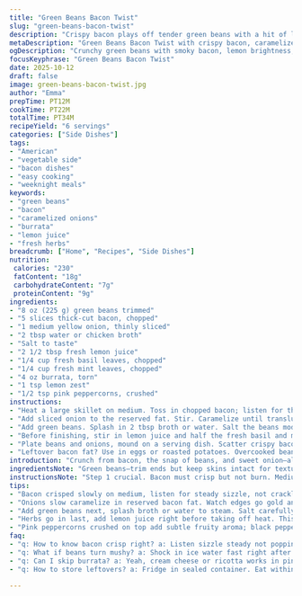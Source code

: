 ```yaml
---
title: "Green Beans Bacon Twist"
slug: "green-beans-bacon-twist"
description: "Crispy bacon plays off tender green beans with a hit of lemon and fresh herbs. Caramelized onions build depth while a splash of broth steams beans just right. Burrata adds creaminess and pink peppercorns a gentle pop. Quick, mostly hands-off once started. Substitute turkey bacon for leaner version, swap mint for thyme if needed. Watch fat levels; too much grease kills vibrancy. Toss in a splash of white wine instead of broth for subtle zing. Simple tweaks have saved my ass mid-cook. Timing hinges on color and texture more than clock. Blink and the bacon’s burnt. Beans need bite, not mush. Notes on how to rescue overcooked veggies included."
metaDescription: "Green Beans Bacon Twist with crispy bacon, caramelized onions, fresh herbs, lemon punch and creamy burrata. Quick, layered flavors with practical swaps."
ogDescription: "Crunchy green beans with smoky bacon, lemon brightness, fresh herbs, creamy burrata and pink peppercorn pop. Hands-off once started. Skip mint if you want."
focusKeyphrase: "Green Beans Bacon Twist"
date: 2025-10-12
draft: false
image: green-beans-bacon-twist.jpg
author: "Emma"
prepTime: PT12M
cookTime: PT22M
totalTime: PT34M
recipeYield: "6 servings"
categories: ["Side Dishes"]
tags:
- "American"
- "vegetable side"
- "bacon dishes"
- "easy cooking"
- "weeknight meals"
keywords:
- "green beans"
- "bacon"
- "caramelized onions"
- "burrata"
- "lemon juice"
- "fresh herbs"
breadcrumb: ["Home", "Recipes", "Side Dishes"]
nutrition: 
 calories: "230"
 fatContent: "18g"
 carbohydrateContent: "7g"
 proteinContent: "9g"
ingredients:
- "8 oz (225 g) green beans trimmed"
- "5 slices thick-cut bacon, chopped"
- "1 medium yellow onion, thinly sliced"
- "2 tbsp water or chicken broth"
- "Salt to taste"
- "2 1/2 tbsp fresh lemon juice"
- "1/4 cup fresh basil leaves, chopped"
- "1/4 cup fresh mint leaves, chopped"
- "4 oz burrata, torn"
- "1 tsp lemon zest"
- "1/2 tsp pink peppercorns, crushed"
instructions:
- "Heat a large skillet on medium. Toss in chopped bacon; listen for that sizzle immediately. Render fat slowly, don’t rush. Crispy edges and firm texture, about 6-7 minutes. Remove bacon with slotted spoon, drain on paper towels. Save rendered bacon fat in pan, pour all but 1 tbsp out."
- "Add sliced onion to the reserved fat. Stir. Caramelize until translucent and edges turn golden, roughly 7-9 minutes. Pay attention to sweet aroma and softened texture. Too much brown means burnt risk, lower heat if needed."
- "Add green beans. Splash in 2 tbsp broth or water. Salt the beans moderately; remember bacon adds salt too. Stir occasionally. Steam and sauté together until beans are tender yet still snap under pressure, roughly 6 minutes but trust your teeth."
- "Before finishing, stir in lemon juice and half the fresh basil and mint. Brighten the whole skillet, herbs wilt and release fragrance. Remove from heat immediately to keep herb freshness."
- "Plate beans and onions, mound on a serving dish. Scatter crispy bacon shards over top. Add torn burrata chunks across surface. Grate lemon zest over everything and sprinkle crushed pink peppercorns last. Serve warm or room temp."
- "Leftover bacon fat? Use in eggs or roasted potatoes. Overcooked beans too limp? Shock them in ice water then sauté for texture fix. Hate mint? Swap with oregano or parsley. No burrata? Cream cheese works in pinch. Garlic or shallots can sneak in with onions if feeling bold."
introduction: "Crunch from bacon, the snap of beans, and sweet onion—all collide with an unexpected fresh hit. Tossing thick-cut bacon fat as the flavor base, not just a greasy add. Green beans simmer in that smoky oil but get steamed just enough with broth or water — never boiling to mush. Herbs come last—fresh basil and mint mix it up, add brightness and bite. I always toss in lemon juice at the end to lift the whole pan. Burrata? Creamy contrast, marrying the rustic with lush luxury. Pink peppercorns? Tiny pops that wake your mouth mid-bite. No fluff here, just layers of flavor playing off each other, with wiggle room to swap and improvise. Kitchen-tested, chaos survived, lessons learned."
ingredientsNote: "Green beans—trim ends but keep skins intact for texture. Thick-cut bacon renders better fat and crispiness; turkey bacon fine if lean is goal but less flavor. Yellow onion caramelizes best for sweet depth; substituting shallots adds punch but cooks faster. Water or chicken broth? Broth adds richness; water keeps clean profile—your choice. Fresh lemon juice over bottled; acidity brightens, balances fat. Basil and mint make a lively duo but thyme or oregano will work and change dynamic. Burrata's richness cuts through saltiness; cream cheese or ricotta if unavailable. Pink peppercorns aren’t a must but add subtle fruity aroma; black pepper can sub if needed."
instructionsNote: "Step 1 crucial. Bacon must crisp but not burn. Medium heat, low and slow wins. Rendering fat is flavor foundation—don’t dump it all or the pan loses mojo. Step 2 slow caramelization, watch color shift from translucent to golden edges; that smell signals sweetness developing. Step 3 steaming beans with broth prevents drying out and speeds tenderizing without going limp. Salt carefully because bacon adds natural saltiness. Step 4 lemon juice and herbs always added last to preserve freshness and avoid bitter herb burn. Final plating with torn burrata lets cream melt gently into warm beans, elevates texture contrast. Don’t skip pink peppercorns; that final punch wakes up a simple dish. If in a rush, caramelized onion can be skipped but loses complexity. Always taste and adjust salt before serving."
tips:
- "Bacon crisped slowly on medium, listen for steady sizzle, not crackle or pop. Fat renders over 6-7 minutes. Remove before too dark or bitter. Keep 1 tbsp fat in pan or lose flavor base. Don’t pour it all away. Fat drives next step aroma."
- "Onions slow caramelize in reserved bacon fat. Watch edges go gold and smell turns sweet but not burnt. Turn heat down if brown creeping too fast. Seven to nine minutes roughly. Patience key. Overdone means bitter notes and ruins balance."
- "Add green beans next, splash broth or water to steam. Salt carefully, bacon adds natural salt. Beans should still snap when pressed after about six minutes. Too soft, texture dead. Stir occasionally to cook evenly. Steaming avoids drying out but skip over-wetting or mush death."
- "Herbs go in last, add lemon juice right before taking off heat. This keeps herbs fresh, bright flavors zip through. Mint can be swapped with thyme, oregano, or parsley for different touch. Burrata placement last, torn chunks melt gently on warm beans, contrast textures."
- "Pink peppercorns crushed on top add subtle fruity aroma; black pepper substitute, no big deal. If out of broth, water works but won’t build richness. Turkey bacon fine swap but expect less fat and crisp. Caramelized onions could be shallots for punch but shorter cook time."
faq:
- "q: How to know bacon crisp right? a: Listen sizzle steady not popping loud. Color golden-brown. Texture firm but not burnt black edges. Timing varies, check often. Slow render fat until edges curl crisp, then remove."
- "q: What if beans turn mushy? a: Shock in ice water fast right after cooking, then sauté again quick. Stops cooking, keeps bite. Could also reduce steaming time next time. Drain well before reheating helps."
- "q: Can I skip burrata? a: Yeah, cream cheese or ricotta works in pinch. Different texture but creamy element still present. Adds richness but salt levels change, adjust accordingly. Burrata melts gently, others denser."
- "q: How to store leftovers? a: Fridge in sealed container. Eat within 3 days. Reheat in skillet to keep crisp bacon bits. Beans soften if microwaved too long. Bacon fat saved for eggs or potatoes, reuse good fat never wasted."

---
```

